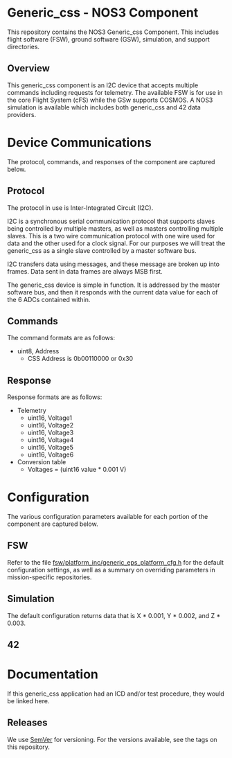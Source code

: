 # Generic_css - NOS3 Component
This repository contains the NOS3 Generic_css Component.
This includes flight software (FSW), ground software (GSW), simulation, and support directories.

## Overview
This generic_css component is an I2C device that accepts multiple commands including requests for telemetry. The available FSW is for use in the core Flight System (cFS) while the GSw supports COSMOS. A NOS3 simulation is available which includes both generic_css and 42 data providers.

# Device Communications
The protocol, commands, and responses of the component are captured below.

## Protocol
The protocol in use is Inter-Integrated Circuit (I2C).

I2C is a synchronous serial communication protocol that supports slaves being controlled by multiple masters, as well as masters controlling multiple slaves. This is a two wire communication protocol with one wire used for data and the other used for a clock signal. For our purposes we will treat the generic_css as a single slave controlled by a master software bus.

I2C transfers data using messages, and these message are broken up into frames. Data sent in data frames are always MSB first.

The generic_css device is simple in function. It is addressed by the master software bus, and then it responds with the current data value for each of the 6 ADCs contained within. 

## Commands
The command formats are as follows:
* uint8, Address
  * CSS Address is 0b00110000 or 0x30

## Response
Response formats are as follows:
* Telemetry
  * uint16, Voltage1
  * uint16, Voltage2
  * uint16, Voltage3
  * uint16, Voltage4
  * uint16, Voltage5
  * uint16, Voltage6
* Conversion table
  * Voltages = (uint16 value * 0.001 V)


# Configuration
The various configuration parameters available for each portion of the component are captured below.

## FSW
Refer to the file [fsw/platform_inc/generic_eps_platform_cfg.h](fsw/platform_inc/generic_eps_platform_cfg.h) for the default
configuration settings, as well as a summary on overriding parameters in mission-specific repositories.

## Simulation
The default configuration returns data that is X * 0.001, Y * 0.002, and Z * 0.003.

## 42


# Documentation
If this generic_css application had an ICD and/or test procedure, they would be linked here.

## Releases
We use [SemVer](http://semver.org/) for versioning. For the versions available, see the tags on this repository.
